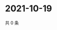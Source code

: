 # 2021-10-19

共 0 条

<!-- BEGIN -->
<!-- 最后更新时间 Tue Oct 19 2021 06:14:55 GMT+0800 (China Standard Time) -->

<!-- END -->

